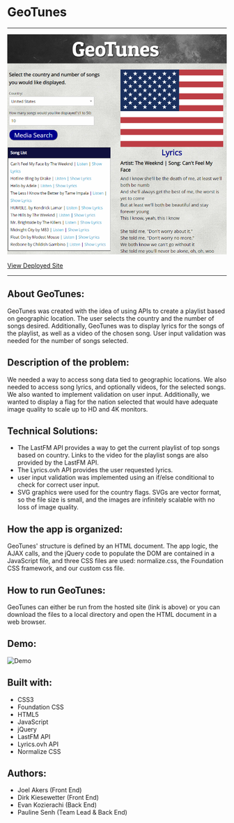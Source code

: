 # GeoTunes

---

![screenshot](/assets/images/GeoTunes.PNG)

[View Deployed Site](https://plsenh.github.io/GeoTunes/)

---

## About **GeoTunes**:

GeoTunes was created with the idea of using APIs to create a playlist based on geographic location. The user selects the country and the number of songs desired. Additionally, GeoTunes was to display lyrics for the songs of the playlist, as well as a video of the chosen song. User input validation was needed for the number of songs selected.

## Description of the problem:

We needed a way to access song data tied to geographic locations. We also needed to access song lyrics, and optionally videos, for the selected songs. We also wanted to implement validation on user input. Additionally, we wanted to display a flag for the nation selected that would have adequate image quality to scale up to HD and 4K monitors.

## Technical Solutions:

- The LastFM API provides a way to get the current playlist of top songs based on country. Links to the video for the playlist songs are also provided by the LastFM API.
- The Lyrics.ovh API provides the user requested lyrics.
- user input validation was implemented using an if/else conditional to check for correct user input.
- SVG graphics were used for the country flags. SVGs are vector format, so the file size is small, and the images are infinitely scalable with no loss of image quality.

## How the app is organized:

GeoTunes' structure is defined by an HTML document. The app logic, the AJAX calls, and the jQuery code to populate the DOM are contained in a JavaScript file, and three CSS files are used: normalize.css, the Foundation CSS framework, and our custom css file.

## How to run GeoTunes:

GeoTunes can either be run from the hosted site (link is above) or you can download the files to a local directory and open the HTML document in a web browser.

## Demo:

![Demo](./assets/images/GeoTunes_demo.gif)

## Built with:

- CSS3
- Foundation CSS
- HTML5
- JavaScript
- jQuery
- LastFM API
- Lyrics.ovh API
- Normalize CSS

## Authors:

- Joel Akers (Front End)
- Dirk Kiesewetter (Front End)
- Evan Kozierachi (Back End)
- Pauline Senh (Team Lead & Back End)
